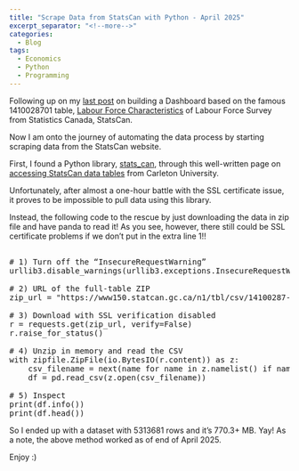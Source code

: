 ```yaml
---
title: "Scrape Data from StatsCan with Python - April 2025"
excerpt_separator: "<!--more-->"
categories:
  - Blog
tags:
  - Economics
  - Python
  - Programming
---
```


Following up on my [last post](https://y-a-n.com/blog/lfsdashboard01/) on building a Dashboard based on the famous 1410028701 table, [Labour Force Characteristics](https://www150.statcan.gc.ca/t1/tbl1/en/tv.action?pid=1410028701) of Labour Force Survey from Statistics Canada, StatsCan.

Now I am onto the journey of automating the data process by starting scraping data from the StatsCan website.

First, I found a Python library, [stats_can](https://stats-can.readthedocs.io/en/latest/#), through this well-written page on [accessing StatsCan data tables](https://people.math.carleton.ca/~davecampbell/datasets/code_sets/Cansim_python_r.html) from Carleton University.

Unfortunately, after almost a one-hour battle with the SSL certificate issue, it proves to be impossible to pull data using this library.

Instead, the following code to the rescue by just downloading the data in zip file and have panda to read it! As you see, however, there still could be SSL certificate problems if we don’t put in the extra line 1!!

<pre> 
# 1) Turn off the “InsecureRequestWarning”
urllib3.disable_warnings(urllib3.exceptions.InsecureRequestWarning)

# 2) URL of the full-table ZIP
zip_url = "https://www150.statcan.gc.ca/n1/tbl/csv/14100287-eng.zip"

# 3) Download with SSL verification disabled
r = requests.get(zip_url, verify=False)
r.raise_for_status()

# 4) Unzip in memory and read the CSV
with zipfile.ZipFile(io.BytesIO(r.content)) as z:
    csv_filename = next(name for name in z.namelist() if name.endswith(".csv"))
    df = pd.read_csv(z.open(csv_filename))

# 5) Inspect
print(df.info())
print(df.head())
</pre>

So I ended up with a dataset with 5313681 rows and it’s 770.3+ MB. Yay! As a note, the above method worked as of end of April 2025.

Enjoy :) 
